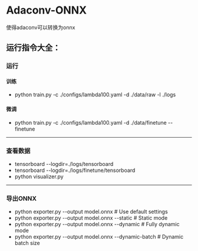 # Adaconv-ONNX
使得adaconv可以转换为onnx
## <p>运行指令大全：</p>
### <p>运行</p>
#### 训练
- python train.py -c ./configs/lambda100.yaml -d ./data/raw -l ./logs</br>
#### 微调
- python train.py -c ./configs/lambda100.yaml -d ./data/finetune --finetune</br>
---
### <p>查看数据</p>
- tensorboard --logdir=./logs/tensorboard</br>
- tensorboard --logdir=./logs/finetune/tensorboard</br>
- python visualizer.py</br>
---
### <p>导出ONNX</p>
- python exporter.py --output model.onnx  # Use default settings</br>
- python exporter.py --output model.onnx --static  # Static mode</br>
- python exporter.py --output model.onnx --dynamic  # Fully dynamic mode</br>
- python exporter.py --output model.onnx --dynamic-batch  # Dynamic batch size</br>
